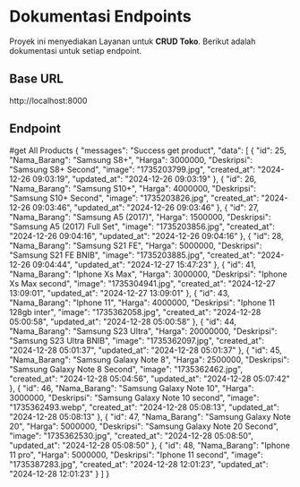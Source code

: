 # Dokumentasi Endpoints

Proyek ini menyediakan Layanan untuk **CRUD Toko**. Berikut adalah dokumentasi untuk setiap endpoint.

## Base URL

http://localhost:8000

## Endpoint

#get All Products
{
  "messages": "Success get product",
  "data": [
    {
      "id": 25,
      "Nama_Barang": "Samsung S8+",
      "Harga": 3000000,
      "Deskripsi": "Samsung S8+ Second",
      "image": "1735203799.jpg",
      "created_at": "2024-12-26 09:03:19",
      "updated_at": "2024-12-26 09:03:19"
    },
    {
      "id": 26,
      "Nama_Barang": "Samsung S10+",
      "Harga": 4000000,
      "Deskripsi": "Samsung S10+ Second",
      "image": "1735203826.jpg",
      "created_at": "2024-12-26 09:03:46",
      "updated_at": "2024-12-26 09:03:46"
    },
    {
      "id": 27,
      "Nama_Barang": "Samsung A5 (2017)",
      "Harga": 1500000,
      "Deskripsi": "Samsung A5 (2017) Full Set",
      "image": "1735203856.jpg",
      "created_at": "2024-12-26 09:04:16",
      "updated_at": "2024-12-26 09:04:16"
    },
    {
      "id": 28,
      "Nama_Barang": "Samsung S21 FE",
      "Harga": 5000000,
      "Deskripsi": "Samsung S21 FE BNIB",
      "image": "1735203885.jpg",
      "created_at": "2024-12-26 09:04:44",
      "updated_at": "2024-12-27 15:47:23"
    },
    {
      "id": 41,
      "Nama_Barang": "Iphone Xs Max",
      "Harga": 3000000,
      "Deskripsi": "Iphone Xs Max second",
      "image": "1735304941.jpg",
      "created_at": "2024-12-27 13:09:01",
      "updated_at": "2024-12-27 13:09:01"
    },
    {
      "id": 43,
      "Nama_Barang": "Iphone 11",
      "Harga": 4000000,
      "Deskripsi": "Iphone 11 128gb inter",
      "image": "1735362058.jpg",
      "created_at": "2024-12-28 05:00:58",
      "updated_at": "2024-12-28 05:00:58"
    },
    {
      "id": 44,
      "Nama_Barang": "Samsung S23 Ultra",
      "Harga": 20000000,
      "Deskripsi": "Samsung S23 Ultra BNIB",
      "image": "1735362097.jpg",
      "created_at": "2024-12-28 05:01:37",
      "updated_at": "2024-12-28 05:01:37"
    },
    {
      "id": 45,
      "Nama_Barang": "Samsung Galaxy Note 8",
      "Harga": 2500000,
      "Deskripsi": "Samsung Galaxy Note 8 Second",
      "image": "1735362462.jpg",
      "created_at": "2024-12-28 05:04:56",
      "updated_at": "2024-12-28 05:07:42"
    },
    {
      "id": 46,
      "Nama_Barang": "Samsung Galaxy Note 10",
      "Harga": 3000000,
      "Deskripsi": "Samsung Galaxy Note 10 second",
      "image": "1735362493.webp",
      "created_at": "2024-12-28 05:08:13",
      "updated_at": "2024-12-28 05:08:13"
    },
    {
      "id": 47,
      "Nama_Barang": "Samsung Galaxy Note 20",
      "Harga": 5000000,
      "Deskripsi": "Samsung Galaxy Note 20 Second",
      "image": "1735362530.jpg",
      "created_at": "2024-12-28 05:08:50",
      "updated_at": "2024-12-28 05:08:50"
    },
    {
      "id": 48,
      "Nama_Barang": "Iphone 11 pro",
      "Harga": 5000000,
      "Deskripsi": "Iphone 11 second",
      "image": "1735387283.jpg",
      "created_at": "2024-12-28 12:01:23",
      "updated_at": "2024-12-28 12:01:23"
    }
  ]
}
